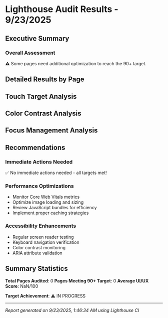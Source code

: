 # Lighthouse Audit Results - 9/23/2025

## Executive Summary



### Overall Assessment
⚠️ Some pages need additional optimization to reach the 90+ target.

## Detailed Results by Page



## Touch Target Analysis


## Color Contrast Analysis


## Focus Management Analysis


## Recommendations

### Immediate Actions Needed
✅ No immediate actions needed - all targets met!

### Performance Optimizations
- Monitor Core Web Vitals metrics
- Optimize image loading and sizing
- Review JavaScript bundles for efficiency
- Implement proper caching strategies

### Accessibility Enhancements
- Regular screen reader testing
- Keyboard navigation verification
- Color contrast monitoring
- ARIA attribute validation

## Summary Statistics

**Total Pages Audited**: 0
**Pages Meeting 90+ Target**: 0
**Average UI/UX Score**: NaN/100

**Target Achievement**: ⚠️ IN PROGRESS

---
*Report generated on 9/23/2025, 1:46:34 AM using Lighthouse CI*

